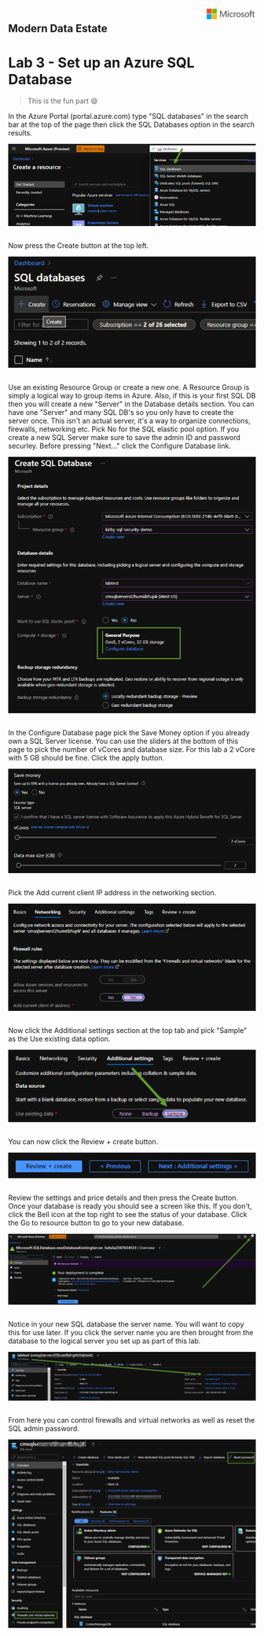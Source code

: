 <img style="float: right;" src="../../graphics/solutions-microsoft-logo-small.png">

## Modern Data Estate
# Lab 3 - Set up an Azure SQL Database

>This is the fun part :smile:

In the Azure Portal (portal.azure.com) type "SQL databases" in the search bar at the top of the page then click the SQL Databases option in the search results.

<img style="float: right;" src="../../graphics/SQL_Create.png">
&nbsp;

Now press the Create button at the top left.

<img style="float: right;" src="../../graphics/SQL_Create2.png">
&nbsp;

Use an existing Resource Group or create a new one.  A Resource Group is simply a logical way to group items in Azure.
Also, if this is your first SQL DB then you will create a new "Server" in the Database details section.  You can have one "Server" and many
SQL DB's so you only have to create the server once.  This isn't an actual server, it's a way to organize connections, firewalls, networking etc.
Pick No for the SQL elastic pool option.
If you create a new SQL Server make sure to save the admin ID and password securley. 
Before pressing "Next..." click the Configure Database link.

<img style="float: right;" src="../../graphics/sql_create3.png">
&nbsp;

In the Configure Database page pick the Save Money option if you already own a SQL Server license.  You can use the sliders at the bottom of
this page to pick the number of vCores and database size. For this lab a 2 vCore with 5 GB should be fine. Click the apply button.

<img style="float: right;" src="../../graphics/SQL_Create4.png">
&nbsp;

Pick the Add current client IP address in the networking section.

<img style="float: right;" src="../../graphics/SQL_Create5.png">
&nbsp;

Now click the Additional settings section at the top tab and pick "Sample" as the Use existing data option.

<img style="float: right;" src="../../graphics/SQL_Create7.png">
&nbsp;

You can now click the Review + create button.

<img style="float: right;" src="../../graphics/SQL_Create6.png">
&nbsp;

Review the settings and price details and then press the Create button.
Once your database is ready you should see a screen like this. If you don't, click the Bell icon at the top right to see
the status of your database.
Click the Go to resource button to go to your new database.

<img style="float: right;" src="../../graphics/SQL_Create8.png">
&nbsp;

Notice in your new SQL database the server name.  You will want to copy this for use later. If you click the server name you are then brought from the 
database to the logical server you set up as part of this lab.  

<img style="float: right;" src="../../graphics/SQL_Create9.png">
&nbsp;

From here you can control firewalls and virtual networks as well as reset the SQL admin password.

<img style="float: right;" src="../../graphics/SQL_Create11.png">
&nbsp;


